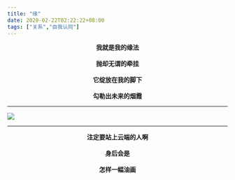 ```yaml
---
title: "缘"
date: 2020-02-22T02:22:22+08:00
tags: ["关系","自我认同"]
---
```




<center><strong>
我就是我的缘法 <br><br>
抛却无谓的牵挂 <br><br>
它绽放在我的脚下 <br><br>
勾勒出未来的烟霞 
</strong></center>

---

![](https://gcore.jsdelivr.net/gh/AlexLiu2022/resources/img/sunset-sense.png)

---

<center><strong>
注定要站上云端的人啊 <br><br>
身后会是 <br><br>
怎样一幅油画
<strong></center>


